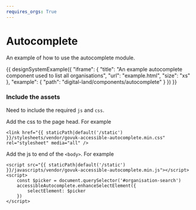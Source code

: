 ```yaml
---
requires_orgs: True
---
```


# Autocomplete 

An example of how to use the autocomplete module.

{{ designSystemExample({
"iframe": {
    "title": "An example autocomplete component used to list all organisations",
    "url": "example.html",
    "size": "xs"
},
"example": {
    "path": "digital-land/components/autocomplete"
}
}) }}


### Include the assets

Need to include the required `js` and `css`.

Add the css to the page head. For example

    <link href="{{ staticPath|default('/static') }}/stylesheets/vendor/govuk-accessible-autocomplete.min.css" rel="stylesheet" media="all" />

Add the js to end of the `<body>`. For example

    <script src="{{ staticPath|default('/static') }}/javascripts/vendor/govuk-accessible-autocomplete.min.js"></script>
    <script>
        const $picker = document.querySelector('#organisation-search')
        accessibleAutocomplete.enhanceSelectElement({
            selectElement: $picker
        })
    </script>

